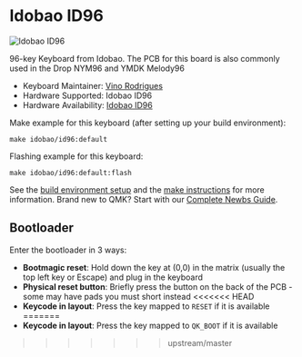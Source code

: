 # Idobao ID96

![Idobao ID96](https://cdn.shopify.com/s/files/1/0382/1348/4675/products/96.png?v=1620272768)

96-key Keyboard from Idobao. The PCB for this board is also commonly used in the Drop NYM96 and YMDK Melody96

* Keyboard Maintainer: [Vino Rodrigues](https://github.com/vinorodrigues)
* Hardware Supported: Idobao ID96
* Hardware Availability: [Idobao ID96](https://www.idobao.net/collections/90/products/idobao-id96-aluminum-keyboard-kit)

Make example for this keyboard (after setting up your build environment):

    make idobao/id96:default

Flashing example for this keyboard:

    make idobao/id96:default:flash

See the [build environment setup](https://docs.qmk.fm/#/getting_started_build_tools) and the [make instructions](https://docs.qmk.fm/#/getting_started_make_guide) for more information. Brand new to QMK? Start with our [Complete Newbs Guide](https://docs.qmk.fm/#/newbs).

## Bootloader

Enter the bootloader in 3 ways:

* **Bootmagic reset**: Hold down the key at (0,0) in the matrix (usually the top left key or Escape) and plug in the keyboard
* **Physical reset button**: Briefly press the button on the back of the PCB - some may have pads you must short instead
<<<<<<< HEAD
* **Keycode in layout**: Press the key mapped to `RESET` if it is available
=======
* **Keycode in layout**: Press the key mapped to `QK_BOOT` if it is available
>>>>>>> upstream/master
